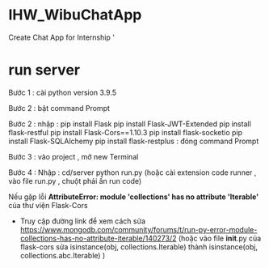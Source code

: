 # IHW_WibuChatApp
Create Chat App for Internship '

# run server
Bước 1 : cài python version 3.9.5 

Bước 2 : bật command Prompt

Bước 2 : nhập : pip install Flask
                pip install Flask-JWT-Extended
                pip install flask-restful
                pip install Flask-Cors==1.10.3
                pip install flask-socketio
                pip install Flask-SQLAlchemy 
                pip install flask-restplus
        : đóng command Prompt


Bước 3 : vào project , mở new Terminal

Bước 4 : Nhập : cd/server
                python run.py
(hoặc cài extension code runner , vào file run.py , chuột phải ấn run code)

Nếu gặp lỗi **AttributeError: module 'collections' has no attribute 'Iterable'** của thư viện Flask-Cors
- Truy cập đường link để xem cách sửa https://www.mongodb.com/community/forums/t/run-py-error-module-collections-has-no-attribute-iterable/140273/2
(hoặc vào file __init__.py của flask-cors sửa 
isinstance(obj, collections.Iterable) thành
isinstance(obj, collections.abc.Iterable)
)